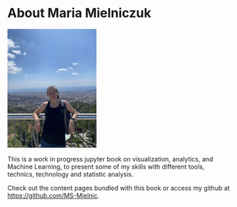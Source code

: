 # About Maria Mielniczuk

 <img src="IMG_5360.png" alt="my photo" width="200px"/>

This is a work in progress jupyter book on visualization, analytics, and Machine Learning,
to present some of my skills with different tools, technics, technology and statistic analysis.

Check out the content pages bundled with this book or access my github at https://github.com/MS-Mielnic.

```{tableofcontents}
```
